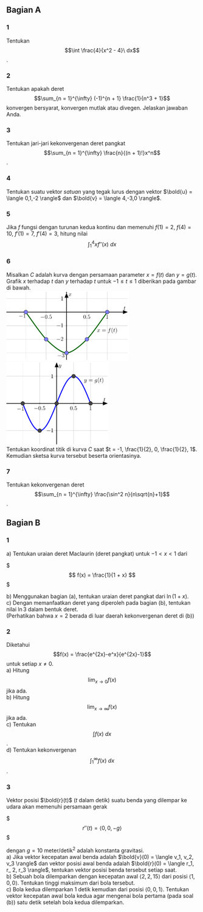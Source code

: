 ## Bagian A

### 1
Tentukan $$\int \frac{4}{x^2 - 4}\ dx$$.

### 2
Tentukan apakah deret $$\sum_{n = 1}^{\infty} (-1)^{n + 1} \frac{1}{n^3 + 1}$$ konvergen bersyarat, konvergen mutlak atau divegen. Jelaskan jawaban Anda.

### 3
Tentukan jari-jari kekonvergenan deret pangkat $$\sum_{n = 1}^{\infty} \frac{n}{(n + 1)!}x^n$$.

### 4
Tentukan suatu vektor *satuan* yang tegak lurus dengan vektor $\bold{u} = \langle 0,1,-2 \rangle$ dan $\bold{v} = \langle 4,-3,0 \rangle$.

### 5
Jika $f$ fungsi dengan turunan kedua kontinu dan memenuhi $f(1) = 2$, $f(4) = 10$, $f'(1) = 7$, $f'(4) = 3$, hitung nilai $$\int_{1}^{4} xf''(x)\ dx$$

### 6
Misalkan $C$ adalah kurva dengan persamaan parameter $x = f(t)$ dan $y = g(t)$. Grafik $x$ terhadap $t$ dan $y$ terhadap $t$ untuk $-1 \le t \le 1$ diberikan pada gambar di bawah.  
![Grafik x-t](images/18_6a.PNG) ![Grafik y-t](images/18_6b.PNG)  
Tentukan koordinat titik di kurva $C$ saat $t = -1, \frac{1}{2}, 0, \frac{1}{2}, 1$. Kemudian sketsa kurva tersebut beserta orientasinya.

### 7
Tentukan kekonvergenan deret $$\sum_{n = 1}^{\infty} \frac{\sin^2 n}{n\sqrt{n}+1}$$.

## Bagian B

### 1
a) Tentukan uraian deret Maclaurin (deret pangkat) untuk $-1 \lt x \lt 1$ dari 

$$$
f(x) = \frac{1}{1 + x}
$$$

b) Menggunakan bagian (a), tentukan uraian deret pangkat dari $\ln(1 + x)$.  
c) Dengan memanfaatkan deret yang diperoleh pada bagian (b), tentukan nilai $\ln 3$ dalam bentuk deret.  
(Perhatikan bahwa $x = 2$ berada di luar daerah kekonvergenan deret di (b))

### 2
Diketahui $$f(x) = \frac{e^{2x}-e^x}{e^{2x}-1}$$ untuk setiap $x \neq 0$.  
a) Hitung $$\lim_{x \rightarrow 0} f(x)$$ jika ada.  
b) Hitung $$\lim_{x \rightarrow \infty} f(x)$$ jika ada.  
c) Tentukan $$\int f(x)\ dx$$.  
d) Tentukan kekonvergenan $$\int_{1}^{\infty} f(x)\ dx$$.  

### 3
Vektor posisi $\bold{r}(t)$ ($t$ dalam detik) suatu benda yang dilempar ke udara akan memenuhi persamaan gerak 

$$$
r''(t) = \langle 0,0,-g \rangle
$$$

dengan $g = 10$ meter/detik$^2$ adalah konstanta gravitasi.  
a) Jika vektor kecepatan awal benda adalah $\bold{v}(0) = \langle v_1, v_2, v_3 \rangle$ dan vektor posisi awal benda adalah $\bold{r}(0) = \langle r_1, r_ 2, r_3 \rangle$, tentukan vektor posisi benda tersebut setiap saat.  
b) Sebuah bola dilemparkan dengan kecepatan awal $\langle 2,2,15 \rangle$ dari posisi $\langle 1,0,0 \rangle$. Tentukan tinggi maksimum dari bola tersebut.  
c) Bola kedua dilemparkan $1$ detik kemudian dari posisi $\langle 0,0,1 \rangle$. Tentukan vektor kecepatan awal bola kedua agar mengenai bola pertama (pada soal (b)) satu detik setelah bola kedua dilemparkan.  

